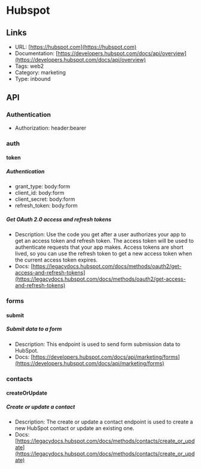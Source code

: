 # Hubspot

## Links

* URL: [https://hubspot.com](https://hubspot.com)
* Documentation: [https://developers.hubspot.com/docs/api/overview](https://developers.hubspot.com/docs/api/overview)
* Tags: web2
* Category: marketing
* Type: inbound

## API

### Authentication

* Authorization: header:bearer

### auth

#### token

##### Authentication

* grant_type: body:form
* client_id: body:form
* client_secret: body:form
* refresh_token: body:form

##### Get OAuth 2.0 access and refresh tokens

* Description: Use the code you get after a user authorizes your app to get an access token and refresh token. The access token will be used to authenticate requests that your app makes. Access tokens are short lived, so you can use the refresh token to get a new access token when the current access token expires.
* Docs: [https://legacydocs.hubspot.com/docs/methods/oauth2/get-access-and-refresh-tokens](https://legacydocs.hubspot.com/docs/methods/oauth2/get-access-and-refresh-tokens)

### forms

#### submit

##### Submit data to a form

* Description: This endpoint is used to send form submission data to HubSpot.
* Docs: [https://developers.hubspot.com/docs/api/marketing/forms](https://developers.hubspot.com/docs/api/marketing/forms)

### contacts

#### createOrUpdate

##### Create or update a contact

* Description: The create or update a contact endpoint is used to create a new HubSpot contact or update an existing one. 
* Docs: [https://legacydocs.hubspot.com/docs/methods/contacts/create_or_update](https://legacydocs.hubspot.com/docs/methods/contacts/create_or_update)
